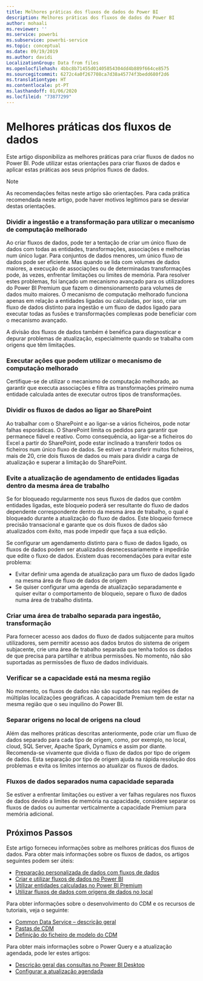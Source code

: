 ```yaml
---
title: Melhores práticas dos fluxos de dados do Power BI
description: Melhores práticas dos fluxos de dados do Power BI
author: mohaali
ms.reviewer: ''
ms.service: powerbi
ms.subservice: powerbi-service
ms.topic: conceptual
ms.date: 09/19/2019
ms.author: davidi
LocalizationGroup: Data from files
ms.openlocfilehash: 4bbc8b71455d01405854304dd4b889f664ce8575
ms.sourcegitcommit: 6272c4a0f267708ca7d38a45774f3bedd680f2d6
ms.translationtype: HT
ms.contentlocale: pt-PT
ms.lasthandoff: 01/06/2020
ms.locfileid: "73877299"
---
```

# <a name="dataflows-best-practice"></a>Melhores práticas dos fluxos de dados

Este artigo disponibiliza as melhores práticas para criar fluxos de dados no Power BI. Pode utilizar estas orientações para criar fluxos de dados e aplicar estas práticas aos seus próprios fluxos de dados.

> [!NOTE]
> As recomendações feitas neste artigo são orientações. Para cada prática recomendada neste artigo, pode haver motivos legítimos para se desviar destas orientações. 
> 
> 

### <a name="split-ingestion-and-transformation-to-use-the-enhanced-compute-engine"></a>Dividir a ingestão e a transformação para utilizar o mecanismo de computação melhorado

Ao criar fluxos de dados, pode ter a tentação de criar um único fluxo de dados com todas as entidades, transformações, associações e melhorias num único lugar. Para conjuntos de dados menores, um único fluxo de dados pode ser eficiente. Mas quando se lida com volumes de dados maiores, a execução de associações ou de determinadas transformações pode, às vezes, enfrentar limitações ou limites de memória. Para resolver estes problemas, foi lançado um mecanismo avançado para os utilizadores do Power BI Premium que fazem o dimensionamento para volumes de dados muito maiores. O mecanismo de computação melhorado funciona apenas em relação a entidades ligadas ou calculadas, por isso, criar um fluxo de dados distinto para ingestão e um fluxo de dados ligado para executar todas as fusões e transformações complexas pode beneficiar com o mecanismo avançado.

A divisão dos fluxos de dados também é benéfica para diagnosticar e depurar problemas de atualização, especialmente quando se trabalha com origens que têm limitações.

### <a name="perform-actions-that-can-use-the-enhanced-compute-engine"></a>Executar ações que podem utilizar o mecanismo de computação melhorado

Certifique-se de utilizar o mecanismo de computação melhorado, ao garantir que executa associações e filtra as transformações primeiro numa entidade calculada antes de executar outros tipos de transformações.

### <a name="split-dataflows-when-connecting-to-sharepoint"></a>Dividir os fluxos de dados ao ligar ao SharePoint

Ao trabalhar com o SharePoint e ao ligar-se a vários ficheiros, pode notar falhas esporádicas. O SharePoint limita os pedidos para garantir que permanece fiável e reativo. Como consequência, ao ligar-se a ficheiros do Excel a partir do SharePoint, pode estar inclinado a transferir todos os ficheiros num único fluxo de dados. Se estiver a transferir muitos ficheiros, mais de 20, crie dois fluxos de dados ou mais para dividir a carga de atualização e superar a limitação do SharePoint.

### <a name="avoid-scheduling-refresh-for-linked-entities-inside-the-same-workspace"></a>Evite a atualização de agendamento de entidades ligadas dentro da mesma área de trabalho

Se for bloqueado regularmente nos seus fluxos de dados que contêm entidades ligadas, este bloqueio poderá ser resultante do fluxo de dados dependente correspondente dentro da mesma área de trabalho, o qual é bloqueado durante a atualização do fluxo de dados. Este bloqueio fornece precisão transacional e garante que os dois fluxos de dados são atualizados com êxito, mas pode impedir que faça a sua edição. 

Se configurar um agendamento distinto para o fluxo de dados ligado, os fluxos de dados podem ser atualizados desnecessariamente e impedirão que edite o fluxo de dados. Existem duas recomendações para evitar este problema: 

* Evitar definir uma agenda de atualização para um fluxo de dados ligado na mesma área de fluxo de dados de origem
* Se quiser configurar uma agenda de atualização separadamente e quiser evitar o comportamento de bloqueio, separe o fluxo de dados numa área de trabalho distinta.

### <a name="create-a-separate-workspace-for-ingestion-transformation"></a>Criar uma área de trabalho separada para ingestão, transformação

Para fornecer acesso aos dados do fluxo de dados subjacente para muitos utilizadores, sem permitir acesso aos dados brutos do sistema de origem subjacente, crie uma área de trabalho separada que tenha todos os dados de que precisa para partilhar e atribua permissões. No momento, não são suportadas as permissões de fluxo de dados individuais.

### <a name="ensure-capacity-is-in-the-same-region"></a>Verificar se a capacidade está na mesma região

No momento, os fluxos de dados não são suportados nas regiões de múltiplas localizações geográficas. A capacidade Premium tem de estar na mesma região que o seu inquilino do Power BI.

### <a name="separate-on-premises-sources-from-cloud-sources"></a>Separar origens no local de origens na cloud

Além das melhores práticas descritas anteriormente, pode criar um fluxo de dados separado para cada tipo de origem, como, por exemplo, no local, cloud, SQL Server, Apache Spark, Dynamics e assim por diante. Recomenda-se vivamente que divida o fluxo de dados por tipo de origem de dados. Esta separação por tipo de origem ajuda na rápida resolução dos problemas e evita os limites internos ao atualizar os fluxos de dados.

### <a name="separate-dataflows-into-a-separate-capacity"></a>Fluxos de dados separados numa capacidade separada

Se estiver a enfrentar limitações ou estiver a ver falhas regulares nos fluxos de dados devido a limites de memória na capacidade, considere separar os fluxos de dados ou aumentar verticalmente a capacidade Premium para memória adicional.

## <a name="next-steps"></a>Próximos Passos

Este artigo forneceu informações sobre as melhores práticas dos fluxos de dados. Para obter mais informações sobre os fluxos de dados, os artigos seguintes podem ser úteis:

* [Preparação personalizada de dados com fluxos de dados](service-dataflows-overview.md)
* [Criar e utilizar fluxos de dados no Power BI](service-dataflows-create-use.md)
* [Utilizar entidades calculadas no Power BI Premium](service-dataflows-computed-entities-premium.md)
* [Utilizar fluxos de dados com origens de dados no local](service-dataflows-on-premises-gateways.md)

Para obter informações sobre o desenvolvimento do CDM e os recursos de tutoriais, veja o seguinte:
* [Common Data Service – descrição geral](https://docs.microsoft.com/powerapps/common-data-model/overview)
* [Pastas de CDM](https://go.microsoft.com/fwlink/?linkid=2045304)
* [Definição do ficheiro de modelo do CDM](https://go.microsoft.com/fwlink/?linkid=2045521)


Para obter mais informações sobre o Power Query e a atualização agendada, pode ler estes artigos:
* [Descrição geral das consultas no Power BI Desktop](desktop-query-overview.md)
* [Configurar a atualização agendada](refresh-scheduled-refresh.md)
